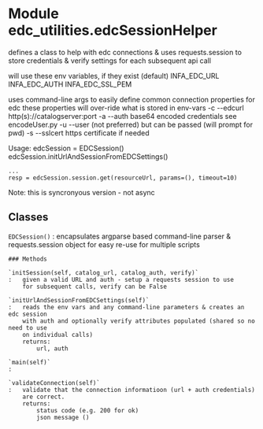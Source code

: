 Module edc_utilities.edcSessionHelper
=====================================
defines a class to help with edc connections & uses requests.session to store
credentials & verify settings for each subsequent api call

will use these env variables, if they exist (default)
    INFA_EDC_URL
    INFA_EDC_AUTH
    INFA_EDC_SSL_PEM

uses command-line args to easily define common connection properties for edc
    these properties will over-ride what is stored in env-vars
    -c --edcurl  http(s)://catalogserver:port
    -a --auth    base64 encoded credentials see encodeUser.py
    -u --user    (not preferred) but can be passed (will prompt for pwd)
    -s --sslcert https certificate if needed

Usage:
    edcSession = EDCSession()
    edcSession.initUrlAndSessionFromEDCSettings()

    ...
    resp = edcSession.session.get(resourceUrl, params=(), timeout=10)

Note: this is syncronyous version - not async

Classes
-------

`EDCSession()`
:   encapsulates argparse based command-line parser & requests.session object
    for easy re-use for multiple scripts

    ### Methods

    `initSession(self, catalog_url, catalog_auth, verify)`
    :   given a valid URL and auth - setup a requests session to use
        for subsequent calls, verify can be False

    `initUrlAndSessionFromEDCSettings(self)`
    :   reads the env vars and any command-line parameters & creates an edc session
        with auth and optionally verify attributes populated (shared so no need to use
        on individual calls)
        returns:
            url, auth

    `main(self)`
    :

    `validateConnection(self)`
    :   validate that the connection informatioon (url + auth credentials)
        are correct.
        returns:
            status code (e.g. 200 for ok)
            json message ()